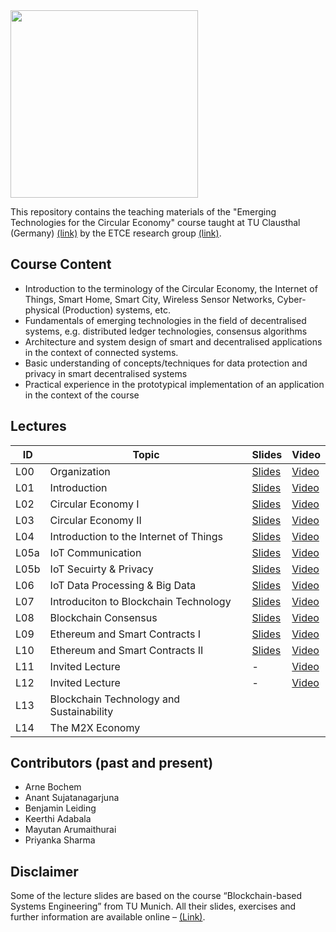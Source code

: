 <img src="https://www.presse.tu-clausthal.de/fileadmin/Presse/images/Corporate_Design/Logo/Logo_TUC_en_CMYK.jpg" width="300">

This repository contains the teaching materials of the "Emerging Technologies for the Circular Economy" course taught at TU Clausthal (Germany) [(link)](https://www.isse.tu-clausthal.de/en/) by the ETCE research group [(link)](https://etce-lab.com).

## Course Content

- Introduction to the terminology of the Circular Economy, the Internet of Things, Smart Home, Smart City, Wireless Sensor Networks, Cyber-physical (Production) systems, etc.
- Fundamentals of emerging technologies in the field of decentralised systems, e.g. distributed ledger technologies, consensus algorithms
- Architecture and system design of smart and decentralised applications in the context of connected systems.
- Basic understanding of concepts/techniques for data protection and privacy in smart decentralised systems
- Practical experience in the prototypical implementation of an application in the context of the course

## Lectures

| ID  | Topic                                   | Slides                                                | Video                                                                                                                      |
|-----|-----------------------------------------|-------------------------------------------------------|----------------------------------------------------------------------------------------------------------------------------|
| L00 | Organization                            | [Slides](ETCE-L00-Organization.pdf)                   | [Video](https://video.tu-clausthal.de/vorlesung/emerging-technologies-for-the-circular-economy-ss22_1268.html) |
| L01 | Introduction                            | [Slides](ETCE-L01-Introduction.pdf)                   | [Video](https://video.tu-clausthal.de/vorlesung/emerging-technologies-for-the-circular-economy-ss22_1268.html) |
| L02 | Circular Economy I                      | [Slides](ETCE-L02-Circular-Economy-I.pdf)             | [Video](https://video.tu-clausthal.de/vorlesung/emerging-technologies-for-the-circular-economy-ss22_1268.html) |
| L03 | Circular Economy II                     | [Slides](ETCE-L03-Circular-Economy-II.pdf)            | [Video](https://video.tu-clausthal.de/vorlesung/emerging-technologies-for-the-circular-economy-ss22_1268.html) |
| L04 | Introduction to the Internet of Things  | [Slides](ETCE-L04-Introduction-to-the-IoT.pdf)        | [Video](https://video.tu-clausthal.de/vorlesung/emerging-technologies-for-the-circular-economy-ss22_1268.html) |
| L05a| IoT Communication                       | [Slides](ETCE-L05a-IoT-Communications.pdf)            | [Video](https://video.tu-clausthal.de/vorlesung/emerging-technologies-for-the-circular-economy-ss22_1268.html) |
| L05b| IoT Secuirty & Privacy                  | [Slides](ETCE-L05b-IoT-Security-and-Privacy.pdf)      | [Video](https://video.tu-clausthal.de/vorlesung/emerging-technologies-for-the-circular-economy-ss22_1268.html) |
| L06 | IoT Data Processing & Big Data          | [Slides](ETCE-L06-IoT-Data-Processing-and-BigData.pdf)| [Video](https://video.tu-clausthal.de/vorlesung/emerging-technologies-for-the-circular-economy-ss22_1268.html)|
| L07 | Introduciton to Blockchain Technology   | [Slides](ETCE-L07-BC1--Introduction-to-Blockchain-Technology.pdf) | [Video](https://video.tu-clausthal.de/vorlesung/emerging-technologies-for-the-circular-economy-ss22_1268.html)|
| L08 | Blockchain Consensus                    | [Slides](ETCE-L08-BC2--Consensus.pdf) 	        | [Video](https://video.tu-clausthal.de/vorlesung/emerging-technologies-for-the-circular-economy-ss22_1268.html)|
| L09 | Ethereum and Smart Contracts I          | [Slides](ETCE-L09-BC3--Ethereum-and-Smart-Contracts--PART-1.pdf) | [Video](https://video.tu-clausthal.de/vorlesung/emerging-technologies-for-the-circular-economy-ss22_1268.html) |
| L10 | Ethereum and Smart Contracts II         | [Slides](ETCE-L10-BC4--Ethereum-and-Smart-Contracts--PART-2.pdf) | [Video](https://video.tu-clausthal.de/vorlesung/emerging-technologies-for-the-circular-economy-ss22_1268.html) |
| L11 | Invited Lecture                         | - | [Video](https://video.tu-clausthal.de/vorlesung/emerging-technologies-for-the-circular-economy-ss22_1268.html) |
| L12 | Invited Lecture                         | - | [Video](https://video.tu-clausthal.de/vorlesung/emerging-technologies-for-the-circular-economy-ss22_1268.html) |
| L13 | Blockchain Technology and Sustainability|                                                       | |
| L14 | The M2X Economy                         |                                                       | |

## Contributors (past and present)
- Arne Bochem
- Anant Sujatanagarjuna
- Benjamin Leiding
- Keerthi Adabala
- Mayutan Arumaithurai
- Priyanka Sharma

## Disclaimer

Some of the lecture slides are based on the course “Blockchain-based Systems Engineering” from TU Munich. All their slides, exercises and further information are available online – [(Link)](https://github.com/sebischair/bbse).
